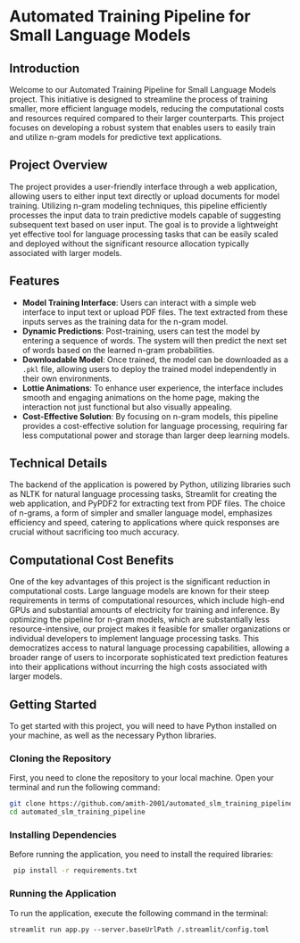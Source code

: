 # Automated Training Pipeline for Small Language Models

## Introduction
Welcome to our Automated Training Pipeline for Small Language Models project. This initiative is designed to streamline the process of training smaller, more efficient language models, reducing the computational costs and resources required compared to their larger counterparts. This project focuses on developing a robust system that enables users to easily train and utilize n-gram models for predictive text applications.

## Project Overview
The project provides a user-friendly interface through a web application, allowing users to either input text directly or upload documents for model training. Utilizing n-gram modeling techniques, this pipeline efficiently processes the input data to train predictive models capable of suggesting subsequent text based on user input. The goal is to provide a lightweight yet effective tool for language processing tasks that can be easily scaled and deployed without the significant resource allocation typically associated with larger models.

## Features
- **Model Training Interface**: Users can interact with a simple web interface to input text or upload PDF files. The text extracted from these inputs serves as the training data for the n-gram model.
- **Dynamic Predictions**: Post-training, users can test the model by entering a sequence of words. The system will then predict the next set of words based on the learned n-gram probabilities.
- **Downloadable Model**: Once trained, the model can be downloaded as a `.pkl` file, allowing users to deploy the trained model independently in their own environments.
- **Lottie Animations**: To enhance user experience, the interface includes smooth and engaging animations on the home page, making the interaction not just functional but also visually appealing.
- **Cost-Effective Solution**: By focusing on n-gram models, this pipeline provides a cost-effective solution for language processing, requiring far less computational power and storage than larger deep learning models.

## Technical Details
The backend of the application is powered by Python, utilizing libraries such as NLTK for natural language processing tasks, Streamlit for creating the web application, and PyPDF2 for extracting text from PDF files. The choice of n-grams, a form of simpler and smaller language model, emphasizes efficiency and speed, catering to applications where quick responses are crucial without sacrificing too much accuracy.

## Computational Cost Benefits
One of the key advantages of this project is the significant reduction in computational costs. Large language models are known for their steep requirements in terms of computational resources, which include high-end GPUs and substantial amounts of electricity for training and inference. By optimizing the pipeline for n-gram models, which are substantially less resource-intensive, our project makes it feasible for smaller organizations or individual developers to implement language processing tasks. This democratizes access to natural language processing capabilities, allowing a broader range of users to incorporate sophisticated text prediction features into their applications without incurring the high costs associated with larger models.

## Getting Started
To get started with this project, you will need to have Python installed on your machine, as well as the necessary Python libraries.

### Cloning the Repository
First, you need to clone the repository to your local machine. Open your terminal and run the following command:

```bash
git clone https://github.com/amith-2001/automated_slm_training_pipeline.git
cd automated_slm_training_pipeline
```
### Installing Dependencies
Before running the application, you need to install the required libraries:

```bash
 pip install -r requirements.txt
```
### Running the Application
To run the application, execute the following command in the terminal:

```streamlit run app.py --server.baseUrlPath /.streamlit/config.toml```
